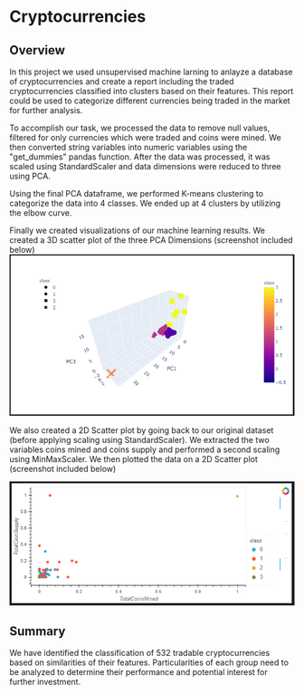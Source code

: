 # Cryptocurrencies

## Overview
In this project we used unsupervised machine larning to anlayze a database of cryptocurrencies and create a report including the traded cryptocurrencies classified into clusters based on their features. This report could be used to categorize different currencies being traded in the market for further analysis. 

To accomplish our task, we processed the data to remove null values, filtered for only currencies which were traded and coins were mined. We then converted string variables into numeric variables using the "get_dummies" pandas function. After the data was processed, it was scaled using StandardScaler and data dimensions were reduced to three using PCA. 

Using the final PCA dataframe, we performed K-means clustering to categorize the data into 4 classes. We ended up at 4 clusters by utilizing the elbow curve. 

Finally we created visualizations of our machine learning results. We created a 3D scatter plot of the three PCA Dimensions (screenshot included below)
![](https://github.com/ysbcode/Cryptocurrencies/blob/main/Screenshots/3D%20-%20Scatter.PNG?raw=true)

We also created a 2D Scatter plot by going back to our original dataset (before applying scaling using StandardScaler). We extracted the two variables coins mined and coins supply and performed a second scaling using MinMaxScaler. We then plotted the data on a 2D Scatter plot (screenshot included below)

![](https://github.com/ysbcode/Cryptocurrencies/blob/main/Screenshots/2D%20-%20Scatter.PNG?raw=true)

## Summary

We have identified the classification of 532 tradable cryptocurrencies based on similarities of their features. Particularities of each group need to be analyzed to determine their performance and potential interest for further investment.
